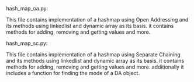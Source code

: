 hash_map_oa.py:

This file contains implementation of a hashmap using Open Addressing and its methods using linkedlist
and dynamic array as its basis. it contains methods for adding, removing and getting values and more.

hash_map_sc.py:

This file contains implementation of a hashmap using Separate Chaining and its methods using linkedlist
and dynamic array as its basis. it contains methods for adding, removing and getting values and more. additionally it
includes a function for finding the mode of a DA object.